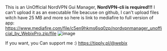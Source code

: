 This is an UnOfficial NordVPN Gui Manager, <b>NordVPN-cli is required!!!</b>
I can't upload it as an executable file beacuse on github, I can't upload files witch have 25 MB and more
so here is link to mediafire to full version of app:
https://www.mediafire.com/file/c5en9hkms6sq0zp/nordvpnmanager_unofficial_by_WebixPro.zip/file
![image](https://github.com/user-attachments/assets/df4b1a08-86e7-4134-98d6-3bebf9b94b66)


If you want, you Can support me :)
https://tipply.pl/@webix
